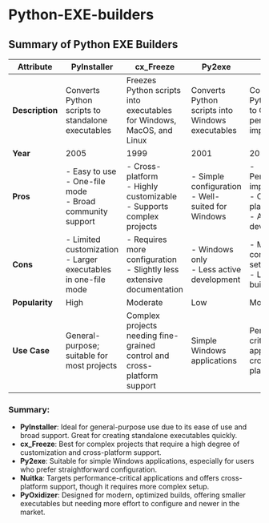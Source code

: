 # Python-EXE-builders


## Summary of Python EXE Builders

| **Attribute**  | **PyInstaller** | **cx_Freeze** | **Py2exe** | **Nuitka** | **PyOxidizer** |
|----------------|-----------------|---------------|------------|------------|----------------|
| **Description** | Converts Python scripts to standalone executables | Freezes Python scripts into executables for Windows, MacOS, and Linux | Converts Python scripts into Windows executables | Compiles Python code to C for performance improvements | Creates modern, optimized executables from Python scripts |
| **Year**       | 2005            | 1999          | 2001       | 2012       | 2019           |
| **Pros**       | - Easy to use<br>- One-file mode<br>- Broad community support | - Cross-platform<br>- Highly customizable<br>- Supports complex projects | - Simple configuration<br>- Well-suited for Windows | - Performance improvements<br>- Cross-platform<br>- Active development | - Modern tool<br>- Statically links dependencies<br>- Optimized executables |
| **Cons**       | - Limited customization<br>- Larger executables in one-file mode | - Requires more configuration<br>- Slightly less extensive documentation | - Windows only<br>- Less active development | - More complex setup<br>- Longer build times | - More complex<br>- Less documented<br>- Newer and less proven |
| **Popularity** | High            | Moderate      | Low        | Moderate   | Emerging       |
| **Use Case**   | General-purpose; suitable for most projects | Complex projects needing fine-grained control and cross-platform support | Simple Windows applications | Performance-critical applications; cross-platform | Modern applications needing optimized and small executables |

### Summary:

- **PyInstaller**: Ideal for general-purpose use due to its ease of use and broad support. Great for creating standalone executables quickly.
- **cx_Freeze**: Best for complex projects that require a high degree of customization and cross-platform support.
- **Py2exe**: Suitable for simple Windows applications, especially for users who prefer straightforward configuration.
- **Nuitka**: Targets performance-critical applications and offers cross-platform support, though it requires more complex setup.
- **PyOxidizer**: Designed for modern, optimized builds, offering smaller executables but needing more effort to configure and newer in the market.
